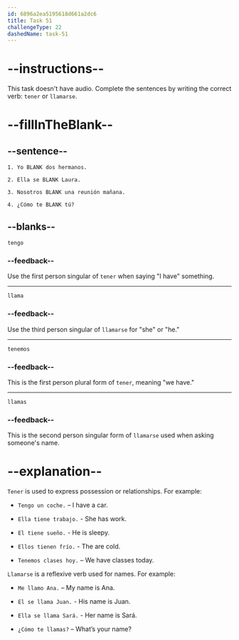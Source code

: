 ```yaml
---
id: 6896a2ea5195618d661a2dc6
title: Task 51
challengeType: 22
dashedName: task-51
---
```

<!-- PRACTICE -->

# --instructions--

This task doesn't have audio. Complete the sentences by writing the correct verb: `tener` or `llamarse`.

# --fillInTheBlank--

## --sentence--

`1. Yo BLANK dos hermanos.`  

`2. Ella se BLANK Laura.`  

`3. Nosotros BLANK una reunión mañana.`  

`4. ¿Cómo te BLANK tú?`  

## --blanks--

`tengo`

### --feedback--

Use the first person singular of `tener` when saying "I have" something.

---

`llama`

### --feedback--

Use the third person singular of `llamarse` for "she" or "he."

---

`tenemos`

### --feedback--

This is the first person plural form of `tener`, meaning "we have."

---

`llamas`

### --feedback--

This is the second person singular form of `llamarse` used when asking someone's name.

# --explanation--

`Tener` is used to express possession or relationships. For example:

- `Tengo un coche.` – I have a car.

- `Ella tiene trabajo.` - She has work.

- `El tiene sueño.` - He is sleepy.

- `Ellos tienen frío.` - The are cold.

- `Tenemos clases hoy.` – We have classes today.


`Llamarse` is a reflexive verb used for names. For example:

- `Me llamo Ana.` – My name is Ana.

- `El se llama Juan.` - His name is Juan.

- `Ella se llama Sará.` - Her name is Sará.

- `¿Cómo te llamas?` – What’s your name?
